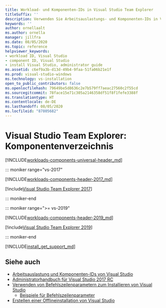 ```yaml
---
title: Workload- und Komponenten-IDs in Visual Studio Team Explorer
titleSuffix: ''
description: Verwenden Sie Arbeitsauslastungs- und Komponenten-IDs in Visual Studio, um Generalisten beim Testen integrierte Testtools bereitzustellen
keywords: ''
author: ornellaalt
ms.author: ornella
manager: jillfra
ms.date: 08/05/2020
ms.topic: reference
helpviewer_keywords:
- workload ID, Visual Studio
- component ID, Visual Studio
- install Visual Studio, administrator guide
ms.assetid: c6ef9a3b-d13d-49b4-9faa-51fa06b21e1f
ms.prod: visual-studio-windows
ms.technology: vs-installation
open_to_public_contributors: false
ms.openlocfilehash: 79649be5d8636c2e7b579ff7aeac27560c2f55cd
ms.sourcegitcommit: 78face15e71c305a2146358df51f8f1fefe3388f
ms.translationtype: HT
ms.contentlocale: de-DE
ms.lasthandoff: 08/05/2020
ms.locfileid: "87805682"
---
```

# <a name="visual-studio-team-explorer-component-directory"></a>Visual Studio Team Explorer: Komponentenverzeichnis

[!INCLUDE[workloads-components-universal-header_md](includes/workloads-components-universal-header_md.md)]

::: moniker range="vs-2017"

[!INCLUDE[workloads-components-header-2017_md](includes/workloads-components-header-2017_md.md)]

[!include[Visual Studio Team Explorer 2017](includes/vs-2017/workload-component-id-vs-team-explorer.md)]

::: moniker-end

::: moniker range=">= vs-2019"

[!INCLUDE[workloads-components-header-2019_md](includes/workloads-components-header-2019_md.md)]

[!include[Visual Studio Team Explorer 2019](includes/vs-2019/workload-component-id-vs-team-explorer.md)]

::: moniker-end

[!INCLUDE[install_get_support_md](includes/install_get_support_md.md)]

## <a name="see-also"></a>Siehe auch

* [Arbeitsauslastung und Komponenten-IDs von Visual Studio](workload-and-component-ids.md)
* [Administratorhandbuch für Visual Studio 2017 RC](visual-studio-administrator-guide.md)
* [Verwenden von Befehlszeilenparametern zum Installieren von Visual Studio](use-command-line-parameters-to-install-visual-studio.md)
  * [Beispiele für Befehlszeilenparameter](command-line-parameter-examples.md)
* [Erstellen einer Offlineinstallation von Visual Studio](create-an-offline-installation-of-visual-studio.md)

